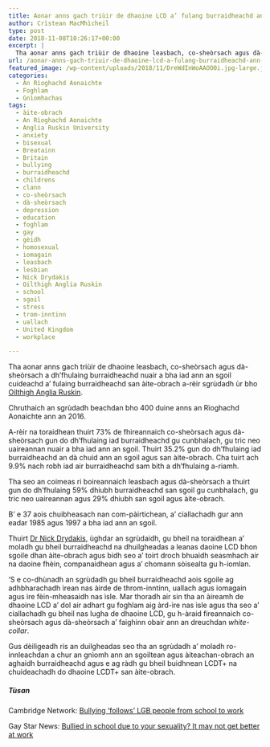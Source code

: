 ```yaml
---
title: Aonar anns gach triùir de dhaoine LCD a’ fulang burraidheachd ann an sgoil agus san àite-obrach
author: Crìstean MacMhìcheil
type: post
date: 2018-11-08T10:26:17+00:00
excerpt: |
  Tha aonar anns gach triùir de dhaoine leasbach, co-sheòrsach agus dà-sheòrsach a dh'fhulaing burraidheachd nuair a bha iad ann an sgoil cuideachd a' fulaing burraidheachd san àite-obrach a-rèir sgrùdadh ùr bho <a href="https://www.anglia.ac.uk/">Oilthigh Anglia Ruskin</a>.
url: /aonar-anns-gach-triuir-de-dhaoine-lcd-a-fulang-burraidheachd-ann-an-sgoil-agus-san-aite-obrach/
featured_image: /wp-content/uploads/2018/11/DreWdInWoAAOO0i.jpg-large.jpg
categories:
  - An Rìoghachd Aonaichte
  - Foghlam
  - Gnìomhachas
tags:
  - àite-obrach
  - An Rìoghachd Aonaichte
  - Anglia Ruskin University
  - anxiety
  - bisexual
  - Breatainn
  - Britain
  - bullying
  - burraidheachd
  - childrens
  - clann
  - co-sheòrsach
  - dà-sheòrsach
  - depression
  - education
  - foghlam
  - gay
  - gèidh
  - homosexual
  - iomagain
  - leasbach
  - lesbian
  - Nick Drydakis
  - Oilthigh Anglia Ruskin
  - school
  - sgoil
  - stress
  - trom-inntinn
  - uallach
  - United Kingdom
  - workplace

---
```

Tha aonar anns gach triùir de dhaoine leasbach, co-sheòrsach agus dà-sheòrsach a dh&#8217;fhulaing burraidheachd nuair a bha iad ann an sgoil cuideachd a&#8217; fulaing burraidheachd san àite-obrach a-rèir sgrùdadh ùr bho [Oilthigh Anglia Ruskin][1].

Chruthaich an sgrùdadh beachdan bho 400 duine anns an Rìoghachd Aonaichte ann an 2016.

A-rèir na toraidhean thuirt 73% de fhireannaich co-sheòrsach agus dà-sheòrsach gun do dh&#8217;fhulaing iad burraidheachd gu cunbhalach, gu tric neo uaireannan nuair a bha iad ann an sgoil. Thuirt 35.2% gun do dh&#8217;fhulaing iad burraidheachd an dà chuid ann an sgoil agus san àite-obrach. Cha tuirt ach 9.9% nach robh iad air burraidheachd sam bith a dh&#8217;fhulaing a-riamh.

Tha seo an coimeas ri boireannaich leasbach agus dà-sheòrsach a thuirt gun do dh&#8217;fhulaing 59% dhiubh burraidheachd san sgoil gu cunbhalach, gu tric neo uaireannan agus 29% dhiubh san sgoil agus àite-obrach.

B&#8217; e 37 aois chuibheasach nan com-pàirtichean, a&#8217; ciallachadh gur ann eadar 1985 agus 1997 a bha iad ann an sgoil.

Thuirt [Dr Nick Drydakis][2], ùghdar an sgrùdaidh, gu bheil na toraidhean a&#8217; moladh gu bheil burraidheachd na dhuilgheadas a leanas daoine LCD bhon sgoile dhan àite-obrach agus bidh seo a&#8217; toirt droch bhuaidh seasmhach air na daoine fhèin, companaidhean agus a&#8217; chomann sòisealta gu h-iomlan.

&#8216;S e co-dhùnadh an sgrùdadh gu bheil burraidheachd aois sgoile ag adhbharachadh ìrean nas àirde de throm-inntinn, uallach agus iomagain agus ìre fèin-mheasaidh nas ìsle. Mar thoradh air sin tha an àireamh de dhaoine LCD a&#8217; dol air adhart gu foghlam aig àrd-ìre nas ìsle agus tha seo a&#8217; ciallachadh gu bheil nas lugha de dhaoine LCD, gu h-àraid fireannaich co-sheòrsach agus dà-sheòrsach a&#8217; faighinn obair ann an dreuchdan _white-collar_.

Gus dèiligeadh ris an duilgheadas seo tha an sgrùdadh a&#8217; moladh ro-innleachdan a chur an gnìomh ann an sgoiltean agus àiteachan-obrach an aghaidh burraidheachd agus e ag ràdh gu bheil buidhnean LCDT+ na chuideachadh do dhaoine LCDT+ san àite-obrach.

##### Tùsan

Cambridge Network: [Bullying ‘follows’ LGB people from school to work][3]
  
Gay Star News: [Bullied in school due to your sexuality? It may not get better at work][4]

 [1]: https://www.anglia.ac.uk/
 [2]: https://www.anglia.ac.uk/lord-ashcroft-international-business-school/about/economics-and-international-business/people/nick-drydakis
 [3]: https://www.cambridgenetwork.co.uk/news/bullying-follows-lgb-people-from-school-to-work/
 [4]: https://www.gaystarnews.com/article/bullied-school-work/
